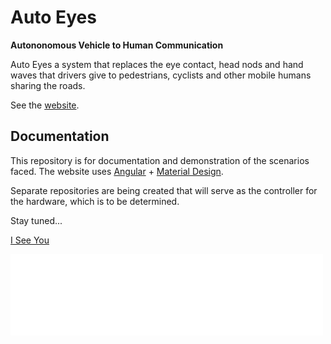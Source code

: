 # Auto Eyes 

__Autononomous Vehicle to Human Communication__

Auto Eyes a system that replaces the eye contact, head nods and hand waves
that drivers give to pedestrians, cyclists and other mobile humans sharing the roads.

See the [website](https://autoeyes.org). 

## Documentation

This repository is for documentation and demonstration of the scenarios
faced. The website uses [Angular](https://angular.io) + [Material Design](https://material.angular.io). 


Separate repositories are being created that will serve as the controller for the hardware, which is to be determined.


Stay tuned...

[I See You](./scenario/i-see-you/i-see-you.html)

<iframe src="./scenario/i-see-you/i-see-you.html" style="width: 500px; height: 130px; border: 0px"></iframe>
